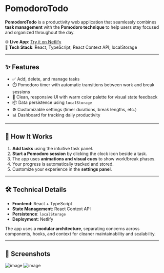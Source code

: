 # PomodoroTodo

**PomodoroTodo** is a productivity web application that seamlessly combines **task management** with the **Pomodoro technique** to help users stay focused and organized throughout the day.

🌐 **Live App**: [Try it on Netlify](https://cheerful-platypus-7cc130.netlify.app/)  
🔧 **Tech Stack**: React, TypeScript, React Context API, localStorage

---

## ✨ Features

- ✅ Add, delete, and manage tasks
- ⏱️ Pomodoro timer with automatic transitions between work and break sessions
- 🌈 Clean, responsive UI with warm color palette for visual state feedback
- 📦 Data persistence using `localStorage`
- ⚙️ Customizable settings (timer durations, break lengths, etc.)
- 📊 Dashboard for tracking daily productivity

---

## 📌 How It Works

1. **Add tasks** using the intuitive task panel.
2. **Start a Pomodoro session** by clicking the clock icon beside a task.
3. The app uses **animations and visual cues** to show work/break phases.
4. Your progress is automatically tracked and stored.
5. Customize your experience in the **settings panel**.

---

## 🛠️ Technical Details

- **Frontend**: React + TypeScript
- **State Management**: React Context API
- **Persistence**: `localStorage`
- **Deployment**: Netlify

The app uses a **modular architecture**, separating concerns across components, hooks, and context for cleaner maintainability and scalability.

---

## 📸 Screenshots 

![image](https://github.com/user-attachments/assets/c795b98e-cd11-4d87-88f1-4b07cf7d9eda)
![image](https://github.com/user-attachments/assets/66f4542b-99c1-404d-af06-c1b2cfacf7b5)



